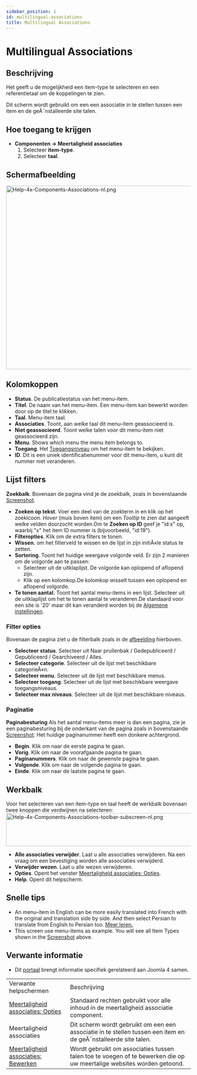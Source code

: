 ```yaml
---
sidebar_position: 1
id: multilingual-associations
title: Multilingual Associations
---
```

# Multilingual Associations
## Beschrijving

Het geeft u de mogelijkheid een item-type te selecteren en een
referentietaal om de koppelingen te zien.

Dit scherm wordt gebruikt om een een associatie in te stellen tussen een
item en de geÃ¯nstalleerde site talen.

## Hoe toegang te krijgen

- **Componenten **→** Meertaligheid associaties**
  1.  Selecteer **item-type**.
  2.  Selecteer **taal**.

## Schermafbeelding

<img
src="https://docs.joomla.org/images/thumb/7/73/Help-4x-Components-Associations-nl.png/800px-Help-4x-Components-Associations-nl.png"
decoding="async"
srcset="https://docs.joomla.org/images/thumb/7/73/Help-4x-Components-Associations-nl.png/1200px-Help-4x-Components-Associations-nl.png 1.5x, https://docs.joomla.org/images/thumb/7/73/Help-4x-Components-Associations-nl.png/1600px-Help-4x-Components-Associations-nl.png 2x"
data-file-width="2720" data-file-height="1700" width="800" height="500"
alt="Help-4x-Components-Associations-nl.png" />

## Kolomkoppen

- **Status**. De publicatiestatus van het menu-item.
- **Titel**. De naam van het menu-item. Een menu-item kan bewerkt worden
  door op de titel te klikken.
- **Taal**. Menu-item taal.
- **Associaties**. Toont, aan welke taal dit menu-item geassocieerd is.
- **Niet geassocieerd**. Toont welke talen voor dit menu-item niet
  geassocieerd zijn.
- **Menu**. Shows which menu the menu item belongs to.
- **Toegang**. Het
  [Toegangsniveau](https://docs.joomla.org/Help4.x:Users:_Viewing_Access_Levels/nl "Help4.x:Users: Viewing Access Levels/nl")
  om het menu-item te bekijken.
- **ID**. Dit is een uniek identificatienummer voor dit menu-item, u
  kunt dit nummer niet veranderen.

## Lijst filters

**Zoekbalk**. Bovenaan de pagina vind je de zoekbalk, zoals in
bovenstaande [Screenshot](#screenshot).

- **Zoeken op tekst**. Voer een deel van de zoekterm in en klik op het
  zoekicoon. *Hover* (muis boven item) om een *Tooltip* te zien dat
  aangeeft welke velden doorzocht worden.Om te **Zoeken op ID** geef je
  "id:x" op, waarbij "x" het item ID nummer is (bijvoorbeeld, "id:19").
- **Filteropties**. Klik om de extra filters te tonen.
- **Wissen.** om het filterveld te wissen en de lijst in zijn initiÃ«le
  status te zetten.
- **Sortering**. Toont het huidige weergave volgorde veld. Er zijn 2
  manieren om de volgorde aan te passen:
  - Selecteer uit de uitklaplijst. De volgorde kan oplopend of aflopend
    zijn.
  - Klik op een kolomkop.De kolomkop wisselt tussen een oplopend en
    aflopend volgorde.
- **Te tonen aantal.** Toont het aantal menu-items in een lijst.
  Selecteer uit de uitklaplijst om het te tonen aantal te veranderen.De
  standaard voor een site is '20' maar dit kan veranderd worden bij de
  [Algemene
  instellingen](https://docs.joomla.org/Help4.x:Site_Global_Configuration/nl#defaultlistlimit "Help4.x:Site Global Configuration/nl").

### Filter opties

Bovenaan de pagina ziet u de filterbalk zoals in de
[afbeelding](#screenshot) hierboven.

- **Selecteer status**. Selecteer uit Naar prullenbak / Gedepubliceerd /
  Gepubliceerd / Gearchiveerd / Alles.
- **Selecteer categorie**. Selecteer uit de lijst met beschikbare
  categorieÃ«n.
- **Selecteer menu**. Selecteer uit de lijst met beschikbare menus.
- **Selecteer toegang**. Selecteer uit de lijst met beschikbare weergave
  toegangsniveaus.
- **Selecteer max niveaus**. Selecteer uit de lijst met beschikbare
  niveaus.

### Paginatie

**Paginabesturing** Als het aantal menu-items meer is dan een pagina,
zie je een paginabesturing bij de onderkant van de pagina zoals in
bovenstaande [Screenshot](#screenshot). Het huidige paginanummer heeft
een donkere achtergrond.

- **Begin**. Klik om naar de eerste pagina te gaan.
- **Vorig**. Klik om naar de voorafgaande pagina te gaan.
- **Paginanummers**. Klik om naar de gewenste pagina te gaan.
- **Volgende**. Klik om naar de volgende pagina te gaan.
- **Einde**. Klik om naar de laatste pagina te gaan.

## Werkbalk

Voor het selecteren van een item-type en taal heeft de werkbalk bovenaan
twee knoppen die verdwijnen na selecteren: <img
src="https://docs.joomla.org/images/thumb/3/34/Help-4x-Components-Associations-toolbar-subscreen-nl.png/800px-Help-4x-Components-Associations-toolbar-subscreen-nl.png"
decoding="async"
srcset="https://docs.joomla.org/images/thumb/3/34/Help-4x-Components-Associations-toolbar-subscreen-nl.png/1200px-Help-4x-Components-Associations-toolbar-subscreen-nl.png 1.5x, https://docs.joomla.org/images/thumb/3/34/Help-4x-Components-Associations-toolbar-subscreen-nl.png/1600px-Help-4x-Components-Associations-toolbar-subscreen-nl.png 2x"
data-file-width="2374" data-file-height="267" width="800" height="90"
alt="Help-4x-Components-Associations-toolbar-subscreen-nl.png" />

- **Alle associaties verwijder**. Laat u alle associaties verwijderen.
  Na een vraag om een bevestiging worden alle associaties verwijderd.
- **Verwijder wezen**. Laat u alle wezen verwijderen.
- **Opties**. Opent het venster [Meertaligheid associaties:
  Opties](https://docs.joomla.org/Help4.x:Multilingual_Associations:_Options/nl "Help4.x:Multilingual Associations: Options/nl").
- **Help**. Opent dit helpscherm.

## Snelle tips

- An menu-item in English can be more easily translated into French with
  the original and translation side by side. And then select Persian to
  translate from English to Persian too. [Meer
  leren.](https://docs.joomla.org/Help4.x:Multilingual_Associations:_Edit/nl "Help4.x:Multilingual Associations: Edit/nl")
- This screen use menu-items as example. You will see all Item Types
  shown in the [Screenshot](#screenshot) above.

## Verwante informatie

- Dit
  [portaal](https://docs.joomla.org/Portal:Joomla_4/nl "Portal:Joomla 4/nl")
  brengt informatie specifiek gerelateerd aan Joomla 4 samen.

|                                                                                                                                                            |                                                                                                                       |
|------------------------------------------------------------------------------------------------------------------------------------------------------------|-----------------------------------------------------------------------------------------------------------------------|
| Verwante helpschermen                                                                                                                                      | Beschrijving                                                                                                          |
| [Meertaligheid associaties: Opties](https://docs.joomla.org/Help4.x:Multilingual_Associations:_Options/nl "Help4.x:Multilingual Associations: Options/nl") | Standaard rechten gebruikt voor alle inhoud in de meertaligheid associatie component.                                 |
| <span class="mw-selflink selflink">Meertaligheid associaties</span>                                                                                        | Dit scherm wordt gebruikt om een een associatie in te stellen tussen een item en de geÃ¯nstalleerde site talen.       |
| [Meertaligheid associaties: Bewerken](https://docs.joomla.org/Help4.x:Multilingual_Associations:_Edit/nl "Help4.x:Multilingual Associations: Edit/nl")     | Wordt gebruikt om associaties tussen talen toe te voegen of te bewerken die op uw meertalige websites worden getoond. |
